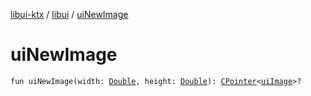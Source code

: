 [libui-ktx](../index.md) / [libui](index.md) / [uiNewImage](./ui-new-image.md)

# uiNewImage

`fun uiNewImage(width: `[`Double`](https://kotlinlang.org/api/latest/jvm/stdlib/kotlin/-double/index.html)`, height: `[`Double`](https://kotlinlang.org/api/latest/jvm/stdlib/kotlin/-double/index.html)`): `[`CPointer`](../kotlinx.cinterop/-c-pointer/index.md)`<`[`uiImage`](ui-image.md)`>?`